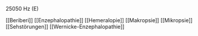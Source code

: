 25050 Hz (E)

[[Beriberi]]
[[Enzephalopathie]]
[[Hemeralopie]]
[[Makropsie]]
[[Mikropsie]]
[[Sehstörungen]]
[[Wernicke-Enzephalopathie]]